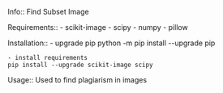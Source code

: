 Info::
    Find Subset Image

Requirements::
    - scikit-image
    - scipy
    - numpy
    - pillow

Installation::
    - upgrade pip
    python -m pip install --upgrade pip
    
    - install requirements
    pip install --upgrade scikit-image scipy

Usage::
    Used to find plagiarism in images
